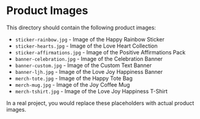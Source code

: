 # Product Images

This directory should contain the following product images:

- `sticker-rainbow.jpg` - Image of the Happy Rainbow Sticker
- `sticker-hearts.jpg` - Image of the Love Heart Collection
- `sticker-affirmations.jpg` - Image of the Positive Affirmations Pack
- `banner-celebration.jpg` - Image of the Celebration Banner
- `banner-custom.jpg` - Image of the Custom Text Banner
- `banner-ljh.jpg` - Image of the Love Joy Happiness Banner
- `merch-tote.jpg` - Image of the Happy Tote Bag
- `merch-mug.jpg` - Image of the Joy Coffee Mug
- `merch-tshirt.jpg` - Image of the Love Joy Happiness T-Shirt

In a real project, you would replace these placeholders with actual product images.

